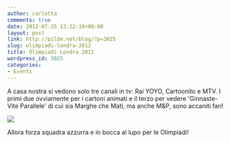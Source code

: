 ```yaml
---
author: carlotta
comments: true
date: 2012-07-25 13:22:19+00:00
layout: post
link: http://pilde.net/blog/?p=3025
slug: olimpiadi-londra-2012
title: Olimpiadi Londra 2012
wordpress_id: 3025
categories:
- Eventi
---
```


A casa nostra si vedono solo tre canali in tv: Rai YOYO, Cartoonito e MTV. I primi due ovviamente per i cartoni animati e il terzo per vedere 'Ginnaste-Vite Parallele' di cui sia Marghe che Mati, ma anche M&P, sono accaniti fan!

![](http://pilde.net/blog/wp-content/uploads/2012/07/ginnaste.jpg)




Allora forza squadra azzurra e in bocca al lupo per le Olimpiadi!
